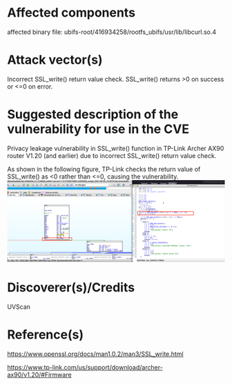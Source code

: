 # Affected components

affected binary file: ubifs-root/416934258/rootfs_ubifs/usr/lib/libcurl.so.4

# Attack vector(s)

Incorrect SSL_write() return value check.
SSL_write() returns >0 on success or <=0 on error.

# Suggested description of the vulnerability for use in the CVE

Privacy leakage vulnerability in SSL_write() function in TP-Link Archer AX90 router V1.20 (and earlier) due to incorrect SSL_write() return value check.

As shown in the following figure, TP-Link checks the return value of SSL_write() as <0 rather than <=0, causing the vulnerability.
![](tplinkvuln1.png)

# Discoverer(s)/Credits

UVScan

# Reference(s)
https://www.openssl.org/docs/man1.0.2/man3/SSL_write.html

https://www.tp-link.com/us/support/download/archer-ax90/v1.20/#Firmware